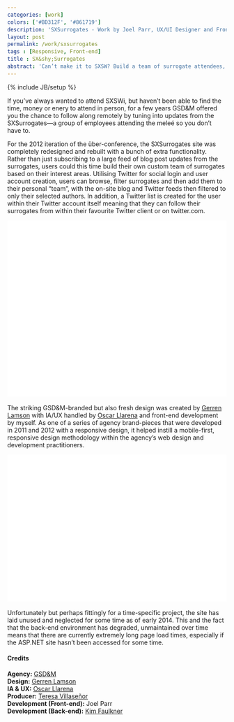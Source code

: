 ```yaml
---
categories: [work]
colors: ['#BD312F', '#861719']
description: 'SXSurrogates - Work by Joel Parr, UX/UI Designer and Front-end Developer in Austin, TX.'
layout: post
permalink: /work/sxsurrogates
tags : [Responsive, Front-end]
title : SX&shy;Surrogates
abstract: 'Can’t make it to SXSW? Build a team of surrogate attendees, powered by Twitter.'
---
```

{% include JB/setup %}

If you’ve always wanted to attend SXSWi, but haven’t been able to find the time, money or enery to attend in person, for a few years GSD&amp;M offered you the chance to follow along remotely by tuning into updates from the SXSurrogates—a group of employees attending the meleé so you don’t have to.

<div class="multi-col" markdown="1">
For the 2012 iteration of the über-conference, the SXSurrogates site was completely redesigned and rebuilt with a bunch of extra functionality. Rather than just subscribing to a large feed of blog post updates from the surrogates, users could this time build their own custom team of surrogates based on their interest areas. Utilising Twitter for social login and user account creation, users can browse, filter surrogates and then add them to their personal “team”, with the on-site blog and Twitter feeds then filtered to only their selected authors. In addition, a Twitter list is created for the user within their Twitter account itself meaning that they can follow their surrogates from within their favourite Twitter client or on twitter.com. 
</div>

<img alt="Screenshot of sxsurrogates.com on large screen and tablet" class="ll" 
	src="/assets/img/work/ss-monitor-ph.png" data-src="/assets/img/work/sxsurrogates-ss-monitor.png" />

The striking GSD&amp;M-branded but also fresh design was created by [Gerren Lamson](http://gerrenlamson.com) with IA/UX handled by [Oscar Llarena](https://twitter.com/softwaremono) and front-end development by myself. As one of a series of agency brand-pieces that were developed in 2011 and 2012 with a responsive design, it helped instill a mobile-first, responsive design methodology within the agency’s web design and development practitioners.

<img alt="Screenshot of sxsurrogates.com on mobile devices" class="ll" 
	src="/assets/img/work/ss-mobile-ph.png" data-src="/assets/img/work/sxsurrogates-ss-mobile.png" />

Unfortunately but perhaps fittingly for a time-specific project, the site has laid unused and neglected for some time as of early 2014. This and the fact that the back-end environment has degraded, unmaintained over time means that there are currently extremely long page load times, especially if the ASP.NET site hasn’t been accessed for some time.

#### Credits
**Agency:** [GSD&amp;M](http://www.gsdm.com/)  
**Design:** [Gerren Lamson](http://gerrenlamson.com)  
**IA &amp; UX:** [Oscar Llarena](https://twitter.com/softwaremono)  
**Producer:** [Teresa Villaseñor](http://www.linkedin.com/pub/teresa-villasenor/4/9a4/a54)  
**Development (Front-end):** Joel Parr  
**Development (Back-end):** [Kim Faulkner](http://www.linkedin.com/in/kimberlyfaulkner)